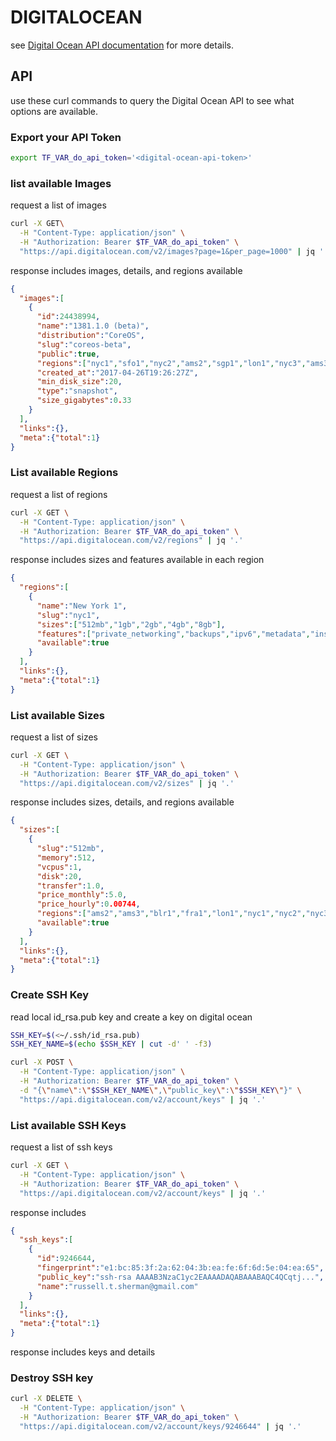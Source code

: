 # DIGITALOCEAN

see [Digital Ocean API documentation](https://developers.digitalocean.com/documentation/v2/) for more details.

## API

use these curl commands to query the Digital Ocean API to see what options are available.

### Export your API Token

```bash
export TF_VAR_do_api_token='<digital-ocean-api-token>'
```

### list available Images

request a list of images

```bash
curl -X GET\
  -H "Content-Type: application/json" \
  -H "Authorization: Bearer $TF_VAR_do_api_token" \
  "https://api.digitalocean.com/v2/images?page=1&per_page=1000" | jq '.'
```

response includes images, details, and regions available

```json
{
  "images":[
    {
      "id":24438994,
      "name":"1381.1.0 (beta)",
      "distribution":"CoreOS",
      "slug":"coreos-beta",
      "public":true,
      "regions":["nyc1","sfo1","nyc2","ams2","sgp1","lon1","nyc3","ams3","fra1","tor1","sfo2","blr1"],
      "created_at":"2017-04-26T19:26:27Z",
      "min_disk_size":20,
      "type":"snapshot",
      "size_gigabytes":0.33
    }
  ],
  "links":{},
  "meta":{"total":1}
}
```

### List available Regions

request a list of regions

```bash
curl -X GET \
  -H "Content-Type: application/json" \
  -H "Authorization: Bearer $TF_VAR_do_api_token" \
  "https://api.digitalocean.com/v2/regions" | jq '.'
```

response includes sizes and features available in each region

```json
{
  "regions":[
    {
      "name":"New York 1",
      "slug":"nyc1",
      "sizes":["512mb","1gb","2gb","4gb","8gb"],
      "features":["private_networking","backups","ipv6","metadata","install_agent","storage"],
      "available":true
    }
  ],
  "links":{},
  "meta":{"total":1}
}
```

### List available Sizes

request a list of sizes

```bash
curl -X GET \
  -H "Content-Type: application/json" \
  -H "Authorization: Bearer $TF_VAR_do_api_token" \
  "https://api.digitalocean.com/v2/sizes" | jq '.'
```

response includes sizes, details, and regions available

```json
{
  "sizes":[
    {
      "slug":"512mb",
      "memory":512,
      "vcpus":1,
      "disk":20,
      "transfer":1.0,
      "price_monthly":5.0,
      "price_hourly":0.00744,
      "regions":["ams2","ams3","blr1","fra1","lon1","nyc1","nyc2","nyc3","sfo1","sfo2","sgp1","tor1"],
      "available":true
    }
  ],
  "links":{},
  "meta":{"total":1}
}
```


### Create SSH Key

read local id_rsa.pub key and create a key on digital ocean

```bash
SSH_KEY=$(<~/.ssh/id_rsa.pub)
SSH_KEY_NAME=$(echo $SSH_KEY | cut -d' ' -f3)

curl -X POST \
  -H "Content-Type: application/json" \
  -H "Authorization: Bearer $TF_VAR_do_api_token" \
  -d "{\"name\":\"$SSH_KEY_NAME\",\"public_key\":\"$SSH_KEY\"}" \
  "https://api.digitalocean.com/v2/account/keys" | jq '.'
```

### List available SSH Keys

request a list of ssh keys

```bash
curl -X GET \
  -H "Content-Type: application/json" \
  -H "Authorization: Bearer $TF_VAR_do_api_token" \
  "https://api.digitalocean.com/v2/account/keys" | jq '.'
```

response includes

```json
{
  "ssh_keys":[
    {
      "id":9246644,
      "fingerprint":"e1:bc:85:3f:2a:62:04:3b:ea:fe:6f:6d:5e:04:ea:65",
      "public_key":"ssh-rsa AAAAB3NzaC1yc2EAAAADAQABAAABAQC4QCqtj...",
      "name":"russell.t.sherman@gmail.com"
    }
  ],
  "links":{},
  "meta":{"total":1}
}
```

response includes keys and details

### Destroy SSH key

```bash
curl -X DELETE \
  -H "Content-Type: application/json" \
  -H "Authorization: Bearer $TF_VAR_do_api_token" \
  "https://api.digitalocean.com/v2/account/keys/9246644" | jq '.'
